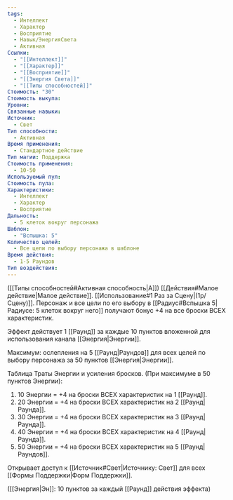 ```yaml
---
tags:
  - Интеллект
  - Характер
  - Восприятие
  - Навык/ЭнергияСвета
  - Активная
Ссылки:
  - "[[Интеллект]]"
  - "[[Характер]]"
  - "[[Восприятие]]"
  - "[[Энергия Света]]"
  - "[[Типы способностей]]"
Стоимость: "30"
Стоимость выкупа: 
Уровни: 
Связанные навыки: 
Источник:
  - Свет
Тип способности:
  - Активная
Время применения:
  - Стандартное действие
Тип магии: Поддержка
Стоимость применения:
  - 10-50
Используемый пул: 
Стоимость пула: 
Характеристики:
  - Интеллект
  - Характер
  - Восприятие
Дальность:
  - 5 клеток вокруг персонажа
Шаблон:
  - "Вспышка: 5"
Количество целей:
  - Все цели по выбору персонажа в шаблоне
Время действия:
  - 1-5 Раундов
Тип воздействия:
---
```

([[Типы способностей#Активная способность|А]]) [[Действия#Малое действие|Малое действие]]. [[Использование#1 Раз за Сцену|(1р/Сцену)]]. Персонаж и все цели по его выбору в [[Радиус#Вспышка 5|Радиусе: 5 клеток вокруг него]] получают бонус +4 на все броски ВСЕХ характеристик.

Эффект действует 1 [[Раунд]] за каждые 10 пунктов вложенной для использования канала [[Энергия|Энергии]].
 
Максимум: ослепления на 5 [[Раунд|Раундов]] для всех целей по выбору персонажа за 50 пунктов [[Энергия|Энергии]].

Таблица Траты Энергии и усиления бросков.
(При максимуме в 50 пунктов Энергии):

1. 10 Энергии = +4 на броски ВСЕХ характеристик на 1 [[Раунд]].
2. 20 Энергии = +4 на броски ВСЕХ характеристик на 2 [[Раунд|Раунда]].
3. 30 Энергии = +4 на броски ВСЕХ характеристик на 3 [[Раунд|Раунда]].
4. 40 Энергии = +4 на броски ВСЕХ характеристик на 4 [[Раунд|Раунда]].
5. 50 Энергии = +4 на броски ВСЕХ характеристик на 5 [[Раунд|Раундов]].

Открывает доступ к [[Источник#Свет|Источнику: Свет]] для всех [[Формы Поддержки|Форм Поддержки]]. 

([[Энергия|Эн]]: 10 пунктов за каждый [[Раунд]] действия эффекта)